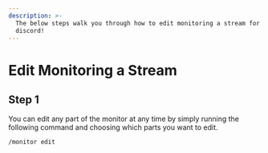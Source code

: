 ```yaml
---
description: >-
  The below steps walk you through how to edit monitoring a stream for your
  discord!
---
```


# Edit Monitoring a Stream

## Step 1

You can edit any part of the monitor at any time by simply running the following command and choosing which parts you want to edit.

```
/monitor edit
```
